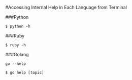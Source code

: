 #Accessing Internal Help in Each Language from Terminal

###Python

```
$ python -h
```

###Ruby

```
$ ruby -h
```

###Golang

```
go --help
```

```
$ go help [topic]
```
